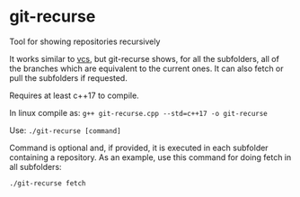 # git-recurse
Tool for showing repositories recursively<p/>

It works similar to [vcs](https://github.com/dirk-thomas/vcstool), but git-recurse shows, for all the subfolders, all of the branches which are equivalent to the current ones. It can also fetch or pull the subfolders if requested.

Requires at least c++17 to compile.

In linux compile as:
`g++ git-recurse.cpp --std=c++17 -o git-recurse`

Use:
`./git-recurse [command]`

Command is optional and, if provided, it is executed in each subfolder containing a repository.
As an example, use this command for doing fetch in all subfolders:

`./git-recurse fetch`
